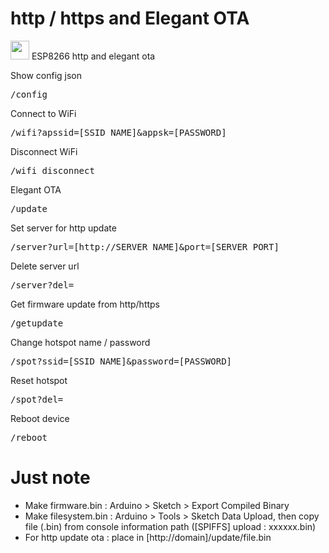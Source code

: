 # http / https and Elegant OTA
<img src="https://github.com/hangsbreaker/http_elegant_ota/blob/main/data/favicon.ico" width="30px"/> ESP8266 http and elegant ota

Show config json
<pre>/config</pre>

Connect to WiFi
<pre>/wifi?apssid=[SSID_NAME]&appsk=[PASSWORD]</pre>

Disconnect WiFi
<pre>/wifi_disconnect</pre>

Elegant OTA
<pre>/update</pre>

Set server for http update
<pre>/server?url=[http://SERVER_NAME]&port=[SERVER_PORT]</pre>

Delete server url
<pre>/server?del=</pre>

Get firmware update from http/https
<pre>/getupdate</pre>

Change hotspot name / password
<pre>/spot?ssid=[SSID_NAME]&password=[PASSWORD]</pre>

Reset hotspot
<pre>/spot?del=</pre>

Reboot device
<pre>/reboot</pre>

# Just note
- Make firmware.bin : Arduino > Sketch > Export Compiled Binary
- Make filesystem.bin : Arduino > Tools > Sketch Data Upload, then copy file (.bin) from console information path ([SPIFFS] upload  : xxxxxx.bin)
- For http update ota : place in [http://domain]/update/file.bin
